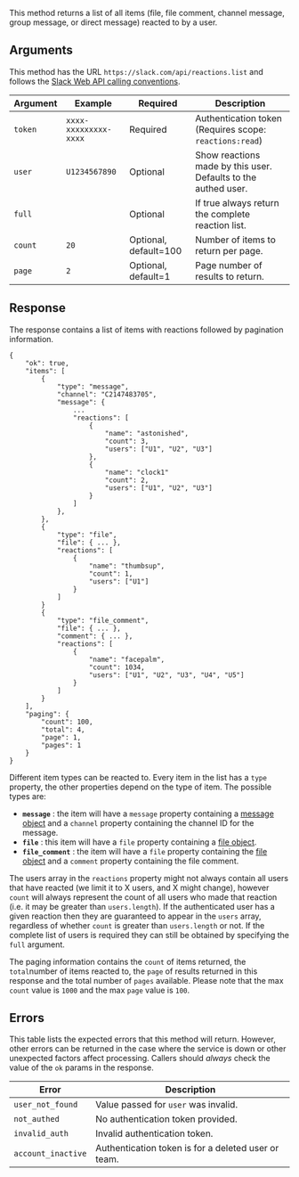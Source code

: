 This method returns a list of all items (file, file comment, channel message, group message, or direct message) reacted to by a user.

## Arguments

This method has the URL `https://slack.com/api/reactions.list` and follows the [Slack Web API calling conventions](/web#basics).

| Argument | Example | Required | Description |
| --- | --- | --- | --- |
| `token` | `xxxx-xxxxxxxxx-xxxx` | Required | Authentication token (Requires scope: `reactions:read`) |
| `user` | `U1234567890` | Optional | Show reactions made by this user. Defaults to the authed user. |
| `full` | &nbsp; | Optional | If true always return the complete reaction list. |
| `count` | `20` | Optional, default=100 | Number of items to return per page. |
| `page` | `2` | Optional, default=1 | Page number of results to return. |

## Response

The response contains a list of items with reactions followed by pagination information.

```
{
    "ok": true,
    "items": [
        {
            "type": "message",
            "channel": "C2147483705",
            "message": {
                ...
                "reactions": [
                    {
                        "name": "astonished",
                        "count": 3,
                        "users": ["U1", "U2", "U3"]
                    },
                    {
                        "name": "clock1"
                        "count": 2,
                        "users": ["U1", "U2", "U3"]
                    }
                ]
            },
        },
        {
            "type": "file",
            "file": { ... },
            "reactions": [
                {
                    "name": "thumbsup",
                    "count": 1,
                    "users": ["U1"]
                }
            ]
        }
        {
            "type": "file_comment",
            "file": { ... },
            "comment": { ... },
            "reactions": [
                {
                    "name": "facepalm",
                    "count": 1034,
                    "users": ["U1", "U2", "U3", "U4", "U5"]
                }
            ]
        }
    ],
    "paging": {
        "count": 100,
        "total": 4,
        "page": 1,
        "pages": 1
    }
}
```

Different item types can be reacted to. Every item in the list has a `type` property, the other properties depend on the type of item. The possible types are:

- **`message`** : the item will have a `message` property containing a [message object](/docs/messages) and a `channel` property containing the channel ID for the message.
- **`file`** : this item will have a `file` property containing a [file object](/types/file).
- **`file_comment`** : the item will have a `file` property containing the [file object](/types/file) and a `comment` property containing the file comment.

The users array in the `reactions` property might not always contain all users that have reacted (we limit it to X users, and X might change), however `count` will always represent the count of all users who made that reaction (i.e. it may be greater than `users.length`). If the authenticated user has a given reaction then they are guaranteed to appear in the `users` array, regardless of whether `count` is greater than `users.length` or not. If the complete list of users is required they can still be obtained by specifying the `full` argument.

The paging information contains the `count` of items returned, the `total`number of items reacted to, the `page` of results returned in this response and the total number of `pages` available. Please note that the max `count` value is `1000` and the max `page` value is `100`.

## Errors

This table lists the expected errors that this method will return. However, other errors can be returned in the case where the service is down or other unexpected factors affect processing. Callers should _always_ check the value of the `ok` params in the response.

| Error | Description |
| --- | --- |
| `user_not_found` | Value passed for `user` was invalid. |
| `not_authed` | No authentication token provided. |
| `invalid_auth` | Invalid authentication token. |
| `account_inactive` | Authentication token is for a deleted user or team. |

